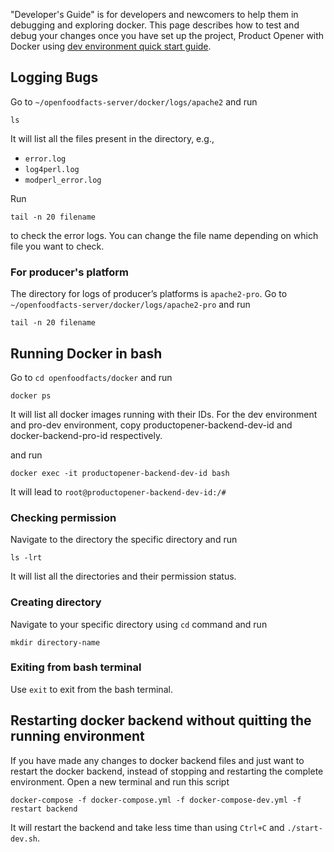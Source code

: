 "Developer's Guide" is for developers and newcomers to help them in debugging and exploring docker.
This page describes how to test and debug your changes once you have set up the project, Product Opener with Docker using [dev environment quick start guide](https://github.com/openfoodfacts/openfoodfacts-server/blob/main/installation/dev-environment-quick-start-guide.md).


## Logging Bugs

Go to `~/openfoodfacts-server/docker/logs/apache2` and run

```
ls
```
It will list all the files present in the directory, e.g.,

* `error.log`
* `log4perl.log`
* `modperl_error.log`

Run
```
tail -n 20 filename
```
to check the error logs. You can change the file name depending on which file you want to check.

### For producer's platform

The directory for logs of producer’s platforms is `apache2-pro`.
Go to `~/openfoodfacts-server/docker/logs/apache2-pro` and run

```
tail -n 20 filename
```


## Running Docker in bash

Go to `cd openfoodfacts/docker` and run

```
docker ps
```

It will list all docker images running with their IDs. For the dev environment and pro-dev environment, copy productopener-backend-dev-id and docker-backend-pro-id respectively.

and run

```
docker exec -it productopener-backend-dev-id bash
```

It will lead to `root@productopener-backend-dev-id:/#`

### Checking permission

Navigate to the directory the specific directory and run

```
ls -lrt
```
It will list all the directories and their permission status.

### Creating directory

Navigate to your specific directory using `cd` command and run

```
mkdir directory-name
```

### Exiting from bash terminal

Use `exit` to exit from the bash terminal.


## Restarting docker backend without quitting the running environment

If you have made any changes to docker backend files and just want to restart the docker backend, instead of stopping and restarting the complete environment. Open a new terminal and run this script

```
docker-compose -f docker-compose.yml -f docker-compose-dev.yml -f restart backend
```

It will restart the backend and take less time than using `Ctrl+C` and `./start-dev.sh`.